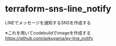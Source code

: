 # terraform-sns-line_notify

LINEでメッセージを通知するSNSを作成する

※これを用いてcodebuildでimageを作成する
https://github.com/aokuyama/py-line_notify
